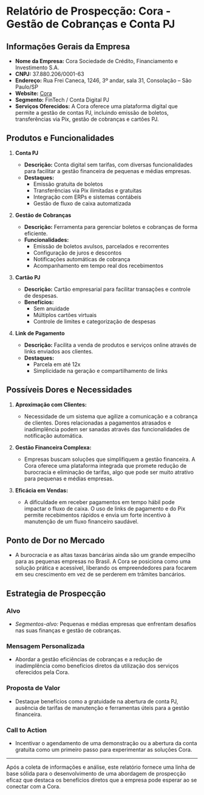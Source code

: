 # Relatório de Prospecção: Cora - Gestão de Cobranças e Conta PJ

## Informações Gerais da Empresa

- **Nome da Empresa:** Cora Sociedade de Crédito, Financiamento e Investimento S.A.
- **CNPJ:** 37.880.206/0001-63
- **Endereço:** Rua Frei Caneca, 1246, 3º andar, sala 31, Consolação – São Paulo/SP
- **Website:** [Cora](http://www.cora.com.br)
- **Segmento:** FinTech / Conta Digital PJ
- **Serviços Oferecidos:** A Cora oferece uma plataforma digital que permite a gestão de contas PJ, incluindo emissão de boletos, transferências via Pix, gestão de cobranças e cartões PJ.

## Produtos e Funcionalidades

1. **Conta PJ**
   - **Descrição:** Conta digital sem tarifas, com diversas funcionalidades para facilitar a gestão financeira de pequenas e médias empresas.
   - **Destaques:**
     - Emissão gratuita de boletos
     - Transferências via Pix ilimitadas e gratuitas
     - Integração com ERPs e sistemas contábeis
     - Gestão de fluxo de caixa automatizada

2. **Gestão de Cobranças**
   - **Descrição:** Ferramenta para gerenciar boletos e cobranças de forma eficiente.
   - **Funcionalidades:**
     - Emissão de boletos avulsos, parcelados e recorrentes
     - Configuração de juros e descontos
     - Notificações automáticas de cobrança
     - Acompanhamento em tempo real dos recebimentos

3. **Cartão PJ**
   - **Descrição:** Cartão empresarial para facilitar transações e controle de despesas.
   - **Benefícios:**
     - Sem anuidade
     - Múltiplos cartões virtuais
     - Controle de limites e categorização de despesas

4. **Link de Pagamento**
   - **Descrição:** Facilita a venda de produtos e serviços online através de links enviados aos clientes.
   - **Destaques:**
     - Parcela em até 12x
     - Simplicidade na geração e compartilhamento de links

## Possíveis Dores e Necessidades

1. **Aproximação com Clientes:**
   - Necessidade de um sistema que agilize a comunicação e a cobrança de clientes. Dores relacionadas a pagamentos atrasados e inadimplência podem ser sanadas através das funcionalidades de notificação automática.

2. **Gestão Financeira Complexa:**
   - Empresas buscam soluções que simplifiquem a gestão financeira. A Cora oferece uma plataforma integrada que promete redução de burocracia e eliminação de tarifas, algo que pode ser muito atrativo para pequenas e médias empresas.

3. **Eficácia em Vendas:**
   - A dificuldade em receber pagamentos em tempo hábil pode impactar o fluxo de caixa. O uso de links de pagamento e do Pix permite recebimentos rápidos e envia um forte incentivo à manutenção de um fluxo financeiro saudável.

## Ponto de Dor no Mercado

- A burocracia e as altas taxas bancárias ainda são um grande empecilho para as pequenas empresas no Brasil. A Cora se posiciona como uma solução prática e acessível, liberando os empreendedores para focarem em seu crescimento em vez de se perderem em trâmites bancários.

## Estrategia de Prospecção

### Alvo
- *Segmentos-alvo:* Pequenas e médias empresas que enfrentam desafios nas suas finanças e gestão de cobranças.

### Mensagem Personalizada
- Abordar a gestão eficiências de cobranças e a redução de inadimplência como benefícios diretos da utilização dos serviços oferecidos pela Cora.

### Proposta de Valor
- Destaque benefícios como a gratuidade na abertura de conta PJ, ausência de tarifas de manutenção e ferramentas úteis para a gestão financeira.

### Call to Action
- Incentivar o agendamento de uma demonstração ou a abertura da conta gratuita como um primeiro passo para experimentar as soluções Cora.

---

Após a coleta de informações e análise, este relatório fornece uma linha de base sólida para o desenvolvimento de uma abordagem de prospecção eficaz que destaca os benefícios diretos que a empresa pode esperar ao se conectar com a Cora.